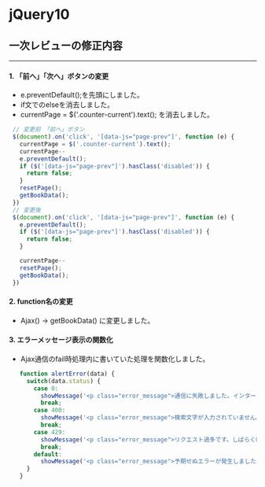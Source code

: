 # jQuery10
## 一次レビューの修正内容
----------
#### 1. 「前へ」「次へ」ボタンの変更
 - e.preventDefault();を先頭にしました。
 - if文でのelseを消去しました。
 - currentPage = $('.counter-current').text(); を消去しました。

 ```Javascript
  // 変更前　「前へ」ボタン
  $(document).on('click', '[data-js="page-prev"]', function (e) {
    currentPage = $('.counter-current').text();
    currentPage--
    e.preventDefault();
    if ($('[data-js="page-prev"]').hasClass('disabled')) {
      return false;
    }
    resetPage();
    getBookData();
  })
  // 変更後
  $(document).on('click', '[data-js="page-prev"]', function (e) {
    e.preventDefault();
    if ($('[data-js="page-prev"]').hasClass('disabled')) {
      return false;
    }

    currentPage--
    resetPage();
    getBookData();
  })
```

#### 2. function名の変更
- Ajax() → getBookData() に変更しました。

#### 3. エラーメッセージ表示の関数化
- Ajax通信のfail時処理内に書いていた処理を関数化しました。
 ```Javascript
    function alertError(data) {
      switch(data.status) {
        case 0:
          showMessage('<p class="error_message">通信に失敗しました。インターネットの接続をご確認ください。</p>')
          break;
        case 400:
          showMessage('<p class="error_message">検索文字が入力されていません。</p>')
          break;
        case 429:
          showMessage('<p class="error_message">リクエスト過多です。しばらく時間を置いてからお試しください。</p>')
          break;
        default:
          showMessage('<p class="error_message">予期せぬエラーが発生しました。</p>')
      }
    }
```






